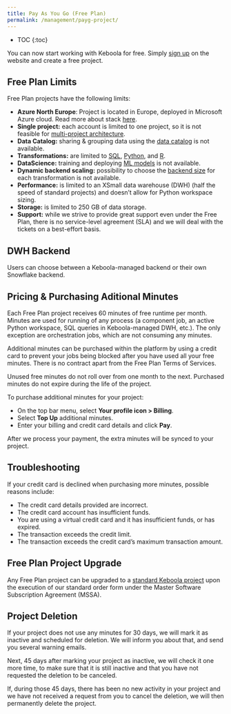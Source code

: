 ```yaml
---
title: Pay As You Go (Free Plan)
permalink: /management/payg-project/
---
```


* TOC
{:toc}

You can now start working with Keboola for free. Simply [sign up](https://connection.north-europe.azure.keboola.com/wizard) on the website and create a free project.

## Free Plan Limits
Free Plan projects have the following limits:

- **Azure North Europe**: Project is located in Europe, deployed in Microsoft Azure cloud. Read more about stack [here](/overview/#stacks).
- **Single project:** each account is limited to one project, so it is not feasible for [multi-project architecture](/catalog/multi-project/).
- **Data Catalog:** sharing & grouping data using the [data catalog](/catalog/) is not available. 
- **Transformations:** are limited to [SQL](/transformations/snowflake-plain/), [Python](/transformations/python-plain/), and [R](/transformations/r-plain/).
- **DataScience:** training and deploying [ML models](transformations/ml-model-deployment/) is not available.
- **Dynamic backend scaling:** possibility to choose the [backend size](/transformations/snowflake-plain/) for each transformation is not available. 
- **Performance:** is limited to an XSmall data warehouse (DWH) (half the speed of standard projects) and doesn’t allow for Python workspace sizing.
- **Storage:** is limited to 250 GB of data storage.
- **Support:** while we strive to provide great support even under the Free Plan, there is no service-level agreement (SLA) and we will deal with the tickets on a best-effort basis. 

## DWH Backend
Users can choose between a Keboola-managed backend or their own Snowflake backend.

## Pricing & Purchasing Aditional Minutes
Each Free Plan project receives 60 minutes of free runtime per month. Minutes are used for running of any process 
(a component job, an active Python workspace, SQL queries in Keboola-managed DWH, etc.). The only exception are orchestration jobs,
which are not consuming any minutes. 

Additional minutes can be purchased within the platform by using a credit card to prevent your jobs being blocked after you have used
all your free minutes. There is no contract apart from the Free Plan Terms of Services. 

Unused free minutes do not roll over from one month to the next. Purchased minutes do not expire during the life of the project.

To purchase additional minutes for your project:
- On the top bar menu, select **Your profile icon > Billing**.
- Select **Top Up** additional minutes.
- Enter your billing and credit card details and click **Pay**.

After we process your payment, the extra minutes will be synced to your project.

## Troubleshooting

If your credit card is declined when purchasing more minutes, possible reasons include:
- The credit card details provided are incorrect.
- The credit card account has insufficient funds.
- You are using a virtual credit card and it has insufficient funds, or has expired.
- The transaction exceeds the credit limit.
- The transaction exceeds the credit card’s maximum transaction amount.

## Free Plan Project Upgrade
Any Free Plan project can be upgraded to a [standard Keboola project](/management/project/) upon the execution 
of our standard order form under the Master Software Subscription Agreement (MSSA).

## Project Deletion

If your project does not use any minutes for 30 days, we will mark it as inactive and scheduled for deletion. 
We will inform you about that, and send you several warning emails.

Next, 45 days after marking your project as inactive, we will check it one more time, to make sure that it is still inactive 
and that you have not requested the deletion to be canceled.

If, during those 45 days, there has been no new activity in your project and we have not received a request from you to cancel 
the deletion, we will then permanently delete the project.
